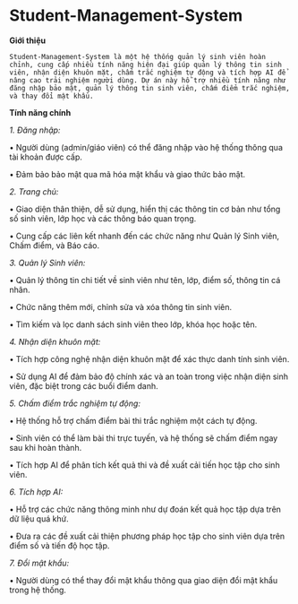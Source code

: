 # Student-Management-System
**Giới thiệu**

    Student-Management-System là một hệ thống quản lý sinh viên hoàn chỉnh, cung cấp nhiều tính năng hiện đại giúp quản lý thông tin sinh viên, nhận diện khuôn mặt, chấm trắc nghiệm tự động và tích hợp AI để nâng cao trải nghiệm người dùng. Dự án này hỗ trợ nhiều tính năng như đăng nhập bảo mật, quản lý thông tin sinh viên, chấm điểm trắc nghiệm, và thay đổi mật khẩu.

**Tính năng chính**

_1. Đăng nhập:_

  • Người dùng (admin/giáo viên) có thể đăng nhập vào hệ thống thông qua tài khoản được cấp.
  
  • Đảm bảo bảo mật qua mã hóa mật khẩu và giao thức bảo mật.
  
_2. Trang chủ:_
  
  • Giao diện thân thiện, dễ sử dụng, hiển thị các thông tin cơ bản như tổng số sinh viên, lớp học và các thông báo quan trọng.
  
  • Cung cấp các liên kết nhanh đến các chức năng như Quản lý Sinh viên, Chấm điểm, và Báo cáo.
  
_3. Quản lý Sinh viên:_
  
  • Quản lý thông tin chi tiết về sinh viên như tên, lớp, điểm số, thông tin cá nhân.
  
  • Chức năng thêm mới, chỉnh sửa và xóa thông tin sinh viên.
  
  • Tìm kiếm và lọc danh sách sinh viên theo lớp, khóa học hoặc tên.
  
_4. Nhận diện khuôn mặt:_
  
  • Tích hợp công nghệ nhận diện khuôn mặt để xác thực danh tính sinh viên.
  
  • Sử dụng AI để đảm bảo độ chính xác và an toàn trong việc nhận diện sinh viên, đặc biệt trong các buổi điểm danh.
  
_5. Chấm điểm trắc nghiệm tự động:_

  • Hệ thống hỗ trợ chấm điểm bài thi trắc nghiệm một cách tự động.
  
  • Sinh viên có thể làm bài thi trực tuyến, và hệ thống sẽ chấm điểm ngay sau khi hoàn thành.
  
  • Tích hợp AI để phân tích kết quả thi và đề xuất cải tiến học tập cho sinh viên.
  
_6. Tích hợp AI:_

  • Hỗ trợ các chức năng thông minh như dự đoán kết quả học tập dựa trên dữ liệu quá khứ.
  
  • Đưa ra các đề xuất cải thiện phương pháp học tập cho sinh viên dựa trên điểm số và tiến độ học tập.
  
_7. Đổi mật khẩu:_

  • Người dùng có thể thay đổi mật khẩu thông qua giao diện đổi mật khẩu trong hệ thống.
